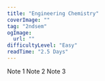 ```yaml
---
title: "Engineering Chemistry"
coverImage: ""
tag: "2ndsem"
ogImage:
  url: ""
difficultyLevel: "Easy"
readTime: "2.5 Days"
---
```


<!-- @format -->

Note 1
Note 2
Note 3
